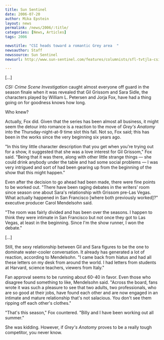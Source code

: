 ```yaml
---
title: Sun Sentinel
date: 2006-07-20
author: Mika Epstein
layout: news
permalink: /news/2006/:title/
categories: [News, Articles]
tags: 2006

newstitle: "CSI heads toward a romantic Grey area  "
newsauthor: Staff  
newssource: Sun Sentinel  
newsurl: http://www.sun-sentinel.com/features/columnists/sfl-tvtjla-csi0jul20,0,3684284.column?coll=sfla-features-col  

---
```


[...]

*CSI: Crime Scene Investigation* caught almost everyone off guard in the season finale when it was revealed that Gil Grissom and Sara Sidle, the characters played by William L. Petersen and Jorja Fox, have had a thing going on for goodness knows how long.

Who knew?

Actually, Fox did. Given that the series has been almost all business, it might seem the detour into romance is a reaction to the move of *Grey's Anatomy* into the Thursday-night-at-9 time slot this fall. Not so, Fox said; this has been in the works since the very beginning six years ago.

"In this tiny little character description that you get when you're trying out for a show, it suggested that she was a love interest for Gil Grissom," Fox said. "Being that it was there, along with other little strange things &#8212; she could drink anybody under the table and had some social problems &#8212; I was very intrigued and sort of had been gearing up from the beginning of the show that this might happen."

Even after the decision to go ahead had been made, there were fine points to be worked out. "There have been raging debates in the writers' room since season one about Sara's relationship with Grissom pre-Las Vegas. What actually happened in San Francisco [where both previously worked]?" executive producer Carol Mendelsohn said.

"The room was fairly divided and has been over the seasons. I happen to think they were intimate in San Francisco but not once they got to Las Vegas, at least in the beginning. Since I'm the show runner, I won the debate."

[...]

Still, the sexy relationship between Gil and Sara figures to be the one to dominate water-cooler conversation. It already has generated a lot of reaction, according to Mendelsohn. "I came back from hiatus and had all these letters on my desk from around the world. I had letters from students at Harvard, science teachers, viewers from Italy."

Fan approval seems to be running about 60-40 in favor. Even those who disagree found something to like, Mendelsohn said. "Across the board, fans wrote it was such a pleasure to see that two adults, two professionals, who are so good at their jobs, have found each other and are now engaged in an intimate and mature relationship that's not salacious. You don't see them ripping off each other's clothes."

"That's this season," Fox countered. "Billy and I have been working out all summer."

She was kidding. However, if *Grey's Anatomy* proves to be a really tough competitor, you never know.

